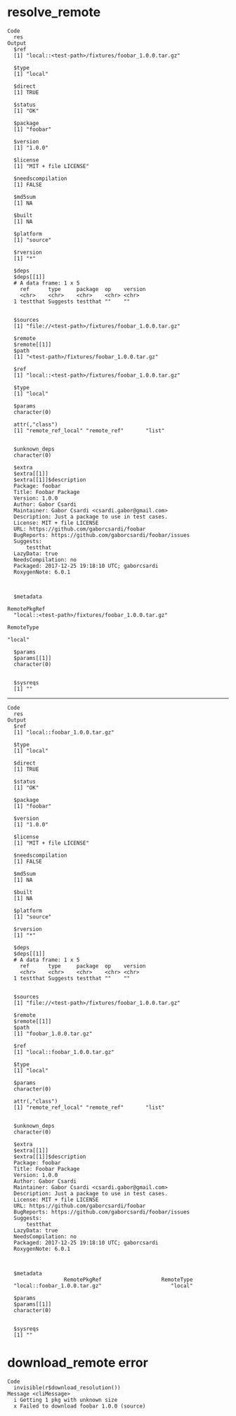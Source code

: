 # resolve_remote

    Code
      res
    Output
      $ref
      [1] "local::<test-path>/fixtures/foobar_1.0.0.tar.gz"
      
      $type
      [1] "local"
      
      $direct
      [1] TRUE
      
      $status
      [1] "OK"
      
      $package
      [1] "foobar"
      
      $version
      [1] "1.0.0"
      
      $license
      [1] "MIT + file LICENSE"
      
      $needscompilation
      [1] FALSE
      
      $md5sum
      [1] NA
      
      $built
      [1] NA
      
      $platform
      [1] "source"
      
      $rversion
      [1] "*"
      
      $deps
      $deps[[1]]
      # A data frame: 1 x 5
        ref      type     package  op    version
        <chr>    <chr>    <chr>    <chr> <chr>  
      1 testthat Suggests testthat ""    ""     
      
      
      $sources
      [1] "file://<test-path>/fixtures/foobar_1.0.0.tar.gz"
      
      $remote
      $remote[[1]]
      $path
      [1] "<test-path>/fixtures/foobar_1.0.0.tar.gz"
      
      $ref
      [1] "local::<test-path>/fixtures/foobar_1.0.0.tar.gz"
      
      $type
      [1] "local"
      
      $params
      character(0)
      
      attr(,"class")
      [1] "remote_ref_local" "remote_ref"       "list"            
      
      
      $unknown_deps
      character(0)
      
      $extra
      $extra[[1]]
      $extra[[1]]$description
      Package: foobar
      Title: Foobar Package
      Version: 1.0.0
      Author: Gabor Csardi
      Maintainer: Gabor Csardi <csardi.gabor@gmail.com>
      Description: Just a package to use in test cases.
      License: MIT + file LICENSE
      URL: https://github.com/gaborcsardi/foobar
      BugReports: https://github.com/gaborcsardi/foobar/issues
      Suggests:
          testthat
      LazyData: true
      NeedsCompilation: no
      Packaged: 2017-12-25 19:18:10 UTC; gaborcsardi
      RoxygenNote: 6.0.1
      
      
      
      $metadata
                                                                                  RemotePkgRef 
      "local::<test-path>/fixtures/foobar_1.0.0.tar.gz" 
                                                                                    RemoteType 
                                                                                       "local" 
      
      $params
      $params[[1]]
      character(0)
      
      
      $sysreqs
      [1] ""
      

---

    Code
      res
    Output
      $ref
      [1] "local::foobar_1.0.0.tar.gz"
      
      $type
      [1] "local"
      
      $direct
      [1] TRUE
      
      $status
      [1] "OK"
      
      $package
      [1] "foobar"
      
      $version
      [1] "1.0.0"
      
      $license
      [1] "MIT + file LICENSE"
      
      $needscompilation
      [1] FALSE
      
      $md5sum
      [1] NA
      
      $built
      [1] NA
      
      $platform
      [1] "source"
      
      $rversion
      [1] "*"
      
      $deps
      $deps[[1]]
      # A data frame: 1 x 5
        ref      type     package  op    version
        <chr>    <chr>    <chr>    <chr> <chr>  
      1 testthat Suggests testthat ""    ""     
      
      
      $sources
      [1] "file://<test-path>/fixtures/foobar_1.0.0.tar.gz"
      
      $remote
      $remote[[1]]
      $path
      [1] "foobar_1.0.0.tar.gz"
      
      $ref
      [1] "local::foobar_1.0.0.tar.gz"
      
      $type
      [1] "local"
      
      $params
      character(0)
      
      attr(,"class")
      [1] "remote_ref_local" "remote_ref"       "list"            
      
      
      $unknown_deps
      character(0)
      
      $extra
      $extra[[1]]
      $extra[[1]]$description
      Package: foobar
      Title: Foobar Package
      Version: 1.0.0
      Author: Gabor Csardi
      Maintainer: Gabor Csardi <csardi.gabor@gmail.com>
      Description: Just a package to use in test cases.
      License: MIT + file LICENSE
      URL: https://github.com/gaborcsardi/foobar
      BugReports: https://github.com/gaborcsardi/foobar/issues
      Suggests:
          testthat
      LazyData: true
      NeedsCompilation: no
      Packaged: 2017-12-25 19:18:10 UTC; gaborcsardi
      RoxygenNote: 6.0.1
      
      
      
      $metadata
                      RemotePkgRef                   RemoteType 
      "local::foobar_1.0.0.tar.gz"                      "local" 
      
      $params
      $params[[1]]
      character(0)
      
      
      $sysreqs
      [1] ""
      

# download_remote error

    Code
      invisible(r$download_resolution())
    Message <cliMessage>
      i Getting 1 pkg with unknown size
      x Failed to download foobar 1.0.0 (source)

